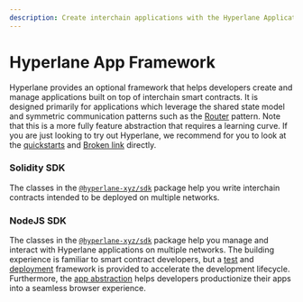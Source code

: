 ```yaml
---
description: Create interchain applications with the Hyperlane Application SDK
---
```


# Hyperlane App Framework

Hyperlane provides an optional framework that helps developers create and manage applications built on top of interchain smart contracts. It is designed primarily for applications which leverage the shared state model and symmetric communication patterns such as the [Router](writing-contracts/router.md) pattern. Note that this is a more fully feature abstraction that requires a learning curve. If you are just looking to try out Hyperlane, we recommend for you to look at the [quickstarts](../../build-with-hyperlane/quickstarts/ "mention") and [Broken link](broken-reference "mention") directly.

### Solidity SDK&#x20;

The classes in the [`@hyperlane-xyz/sdk`](https://www.npmjs.com/package/@hyperlane-xyz/sdk) package help you write interchain contracts intended to be deployed on multiple networks.&#x20;

### NodeJS SDK

The classes in the [`@hyperlane-xyz/sdk`](https://www.npmjs.com/package/@hyperlane-xyz/sdk) package help you manage and interact with Hyperlane applications on multiple networks. The building experience is familiar to smart contract developers, but a [test](nodejs-sdk/testing-contracts.md) and [deployment](nodejs-sdk/deploying-contracts.md) framework is provided to accelerate the development lifecycle. Furthermore, the [app abstraction](nodejs-sdk/contract-interaction.md) helps developers productionize their apps into a seamless browser experience.&#x20;
